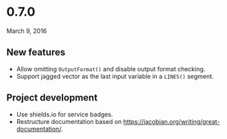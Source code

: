 # 0.7.0

March 9, 2016

## New features

- Allow omitting `OutputFormat()` and disable output format checking.
- Support jagged vector as the last input variable in a `LINES()` segment.

## Project development

- Use shields.io for service badges.
- Restructure documentation based on https://jacobian.org/writing/great-documentation/.
